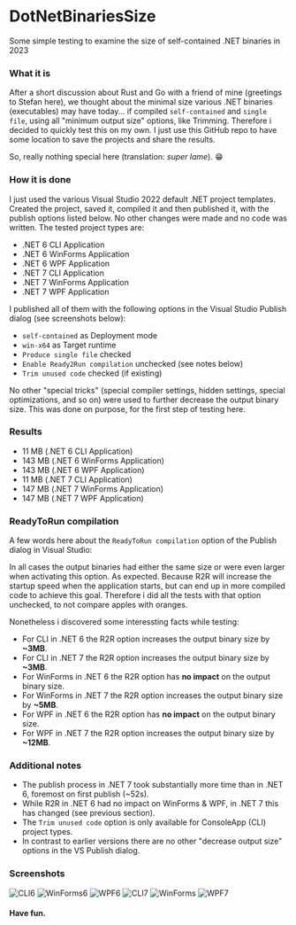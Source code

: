 # DotNetBinariesSize
Some simple testing to examine the size of self-contained .NET binaries in 2023

### What it is

After a short discussion about Rust and Go with a friend of mine (greetings to Stefan here), we thought about the minimal size various .NET binaries (executables) may have today... if compiled `self-contained` and `single file`, using all "minimum output size" options, like Trimming. Therefore i decided to quickly test this on my own. I just use this GitHub repo to have some location to save the projects and share the results.

So, really nothing special here (translation: _super lame_). 😁

### How it is done

I just used the various Visual Studio 2022 default .NET project templates. Created the project, saved it, compiled it and then published it, with the publish options listed below. No other changes were made and no code was written. The tested project types are:

- .NET 6 CLI Application
- .NET 6 WinForms Application
- .NET 6 WPF Application
- .NET 7 CLI Application
- .NET 7 WinForms Application
- .NET 7 WPF Application

I published all of them with the following options in the Visual Studio Publish dialog (see screenshots below):

- `self-contained` as Deployment mode
- `win-x64` as Target runtime
- `Produce single file` checked
- `Enable Ready2Run compilation` unchecked (see notes below)
- `Trim unused code` checked (if existing)

No other "special tricks" (special compiler settings, hidden settings, special optimizations, and so on) were used to further decrease the output binary size. This was done on purpose, for the first step of testing here.

### Results

- 11 MB (.NET 6 CLI Application)
- 143 MB (.NET 6 WinForms Application)
- 143 MB (.NET 6 WPF Application)
- 11 MB (.NET 7 CLI Application)
- 147 MB (.NET 7 WinForms Application)
- 147 MB (.NET 7 WPF Application)

### ReadyToRun compilation

A few words here about the `ReadyToRun compilation` option of the Publish dialog in Visual Studio:

In all cases the output binaries had either the same size or were even larger when activating this option. As expected. Because R2R will increase the startup speed when the application starts, but can end up in more compiled code to achieve this goal. Therefore i did all the tests with that option unchecked, to not compare apples with oranges.

Nonetheless i discovered some interessting facts while testing:

- For CLI in .NET 6 the R2R option increases the output binary size by __~3MB__.
- For CLI in .NET 7 the R2R option increases the output binary size by __~3MB__.
- For WinForms in .NET 6 the R2R option has __no impact__ on the output binary size.
- For WinForms in .NET 7 the R2R option increases the output binary size by __~5MB__.
- For WPF in .NET 6 the R2R option has __no impact__ on the output binary size.
- For WPF in .NET 7 the R2R option increases the output binary size by __~12MB__.

### Additional notes
- The publish process in .NET 7 took substantially more time than in .NET 6, foremost on first publish (~52s).
- While R2R in .NET 6 had no impact on WinForms & WPF, in .NET 7 this has changed (see previous section).
- The `Trim unused code` option is only available for ConsoleApp (CLI) project types.
- In contrast to earlier versions there are no other "decrease output size" options in the VS Publish dialog.

### Screenshots

![CLI6](Screenshots/ResultCLI6.png)
![WinForms6](Screenshots/ResultWinForms6.png)
![WPF6](Screenshots/ResultWPF6.png)
![CLI7](Screenshots/ResultCLI7.png)
![WinForms](Screenshots/ResultWinForms7.png)
![WPF7](Screenshots/ResultWPF7.png)

#### Have fun.
